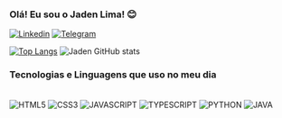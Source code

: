 ### Olá! Eu sou o Jaden Lima! 😊

[![Linkedin](https://img.shields.io/badge/LinkedIn-0077B5?style=for-the-badge&logo=linkedin&logoColor=white)](https://www.linkedin.com/in/jaden-lima/)
[![Telegram](https://img.shields.io/badge/Telegram-2CA5E0?style=for-the-badge&logo=telegram&logoColor=white
)](t.me/xeiiden)

[![Top Langs](https://github-readme-stats.vercel.app/api/top-langs/?username=Xeid3n&langs_count=8)](https://github.com/Xeid3n/github-readme-stats)
![Jaden GitHub stats](https://github-readme-stats.vercel.app/api?username=Xeid3n&show_icons=true&theme=tokyonight)

### Tecnologias e Linguagens que uso no meu dia

<div style="display: inline_block"><br/>
    <img align="center" alt="HTML5" src="https://img.shields.io/badge/HTML5-E34F26?style=for-the-badge&logo=html5&logoColor=white"/>
    <img align="center" alt="CSS3" src="https://img.shields.io/badge/CSS3-1572B6?style=for-the-badge&logo=css3&logoColor=white"/>
    <img align="center" alt="JAVASCRIPT" src="https://img.shields.io/badge/JavaScript-F7DF1E?style=for-the-badge&logo=javascript&logoColor=black"/>
    <img align="center" alt="TYPESCRIPT" src="https://img.shields.io/badge/TypeScript-007ACC?style=for-the-badge&logo=typescript&logoColor=white"/>
    <img align="center" alt="PYTHON" src="https://img.shields.io/badge/Python-14354C?style=for-the-badge&logo=python&logoColor=white"/>
    <img align="center" alt="JAVA" src="https://img.shields.io/badge/Java-ED8B00?style=for-the-badge&logo=openjdk&logoColor=white"/>

</div>


